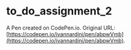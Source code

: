 # to_do_assignment_2

A Pen created on CodePen.io. Original URL: [https://codepen.io/ivannardini/pen/abpwVmb](https://codepen.io/ivannardini/pen/abpwVmb).


